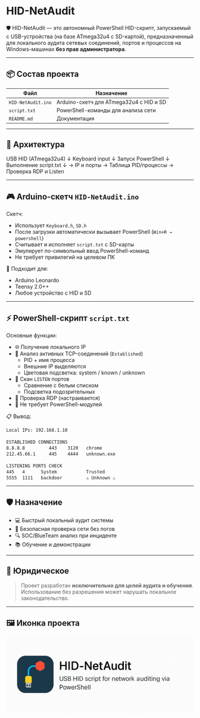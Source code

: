 # HID-NetAudit

🛡️ HID-NetAudit — это автономный PowerShell HID-скрипт, запускаемый с USB-устройства (на базе ATmega32u4 с SD-картой), предназначенный для локального аудита сетевых соединений, портов и процессов на Windows-машинах **без прав администратора**.

---

## 📦 Состав проекта

| Файл           | Назначение                                    |
|----------------|-----------------------------------------------|
| `HID-NetAudit.ino` | Arduino-скетч для ATmega32u4 с HID и SD |
| `script.txt`       | PowerShell-команды для анализа сети       |
| `README.md`        | Документация                             |

---

## 🧠 Архитектура

USB HID (ATmega32u4) ↓ Keyboard input ↓ Запуск PowerShell ↓ Выполнение script.txt ↓ → IP и порты → Таблица PID/процессы → Проверка RDP и Listen


---

## 🎮 Arduino-скетч `HID-NetAudit.ino`

Скетч:

- Использует `Keyboard.h`, `SD.h`
- После загрузки автоматически вызывает PowerShell (`Win+R → powershell`)
- Считывает и исполняет `script.txt` с SD-карты
- Эмулирует по-символьный ввод PowerShell-команд
- Не требует привилегий на целевом ПК

📎 Подходит для:
- Arduino Leonardo
- Teensy 2.0++
- Любое устройство с HID и SD

---

## ⚡ PowerShell-скрипт `script.txt`

Основные функции:

- 🌐 Получение локального IP
- 🔗 Анализ активных TCP-соединений (`Established`)
  - PID + имя процесса
  - Внешние IP выделяются
  - Цветовая подсветка: system / known / unknown
- 🔎 Скан `LISTEN` портов
  - Сравнение с белым списком
  - Подсветка подозрительных
- 🔐 Проверка RDP (настраивается)
- 🧩 Не требует PowerShell-модулей

📋 Вывод:

```plaintext
Local IPs: 192.168.1.10

ESTABLISHED CONNECTIONS
8.8.8.8         443    3120   chrome          
212.45.66.1     445    4444   unknown.exe     

LISTENING PORTS CHECK
445   4      System           Trusted 
5555  1111   backdoor         ⚠ Unknown ⚠

```
---

## 🛡 Назначение

- 💻 Быстрый локальный аудит системы
- 🔐 Безопасная проверка сети без логов
- 🔍 SOC/BlueTeam анализ при инциденте
- 📚 Обучение и демонстрации

---

## 🚨 Юридическое

> Проект разработан **исключительно для целей аудита и обучения**.  
> Использование без разрешения может нарушать локальное законодательство.

---

## 🖼 Иконка проекта

![HID-NetAudit Icon](./docs/icon.png)
